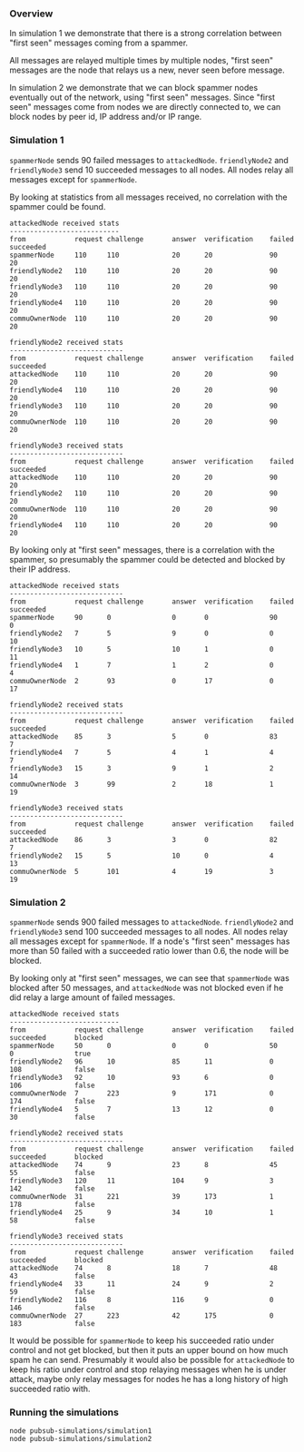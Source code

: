 ### Overview

In simulation 1 we demonstrate that there is a strong correlation between "first seen" messages coming from a spammer.

All messages are relayed multiple times by multiple nodes, "first seen" messages are the node that relays us a new, never seen before message.

In simulation 2 we demonstrate that we can block spammer nodes eventually out of the network, using "first seen" messages. Since "first seen" messages come from nodes we are directly connected to, we can block nodes by peer id, IP address and/or IP range.

### Simulation 1

`spammerNode` sends 90 failed messages to `attackedNode`. `friendlyNode2` and `friendlyNode3` send 10 succeeded messages to all nodes. All nodes relay all messages except for `spammerNode`.

By looking at statistics from all messages received, no correlation with the spammer could be found.

```
attackedNode received stats
---------------------------
from            request challenge       answer  verification    failed  succeeded
spammerNode     110     110             20      20              90      20
friendlyNode2   110     110             20      20              90      20
friendlyNode3   110     110             20      20              90      20
friendlyNode4   110     110             20      20              90      20
commuOwnerNode  110     110             20      20              90      20

friendlyNode2 received stats
----------------------------
from            request challenge       answer  verification    failed  succeeded
attackedNode    110     110             20      20              90      20
friendlyNode4   110     110             20      20              90      20
friendlyNode3   110     110             20      20              90      20
commuOwnerNode  110     110             20      20              90      20

friendlyNode3 received stats
----------------------------
from            request challenge       answer  verification    failed  succeeded
attackedNode    110     110             20      20              90      20
friendlyNode2   110     110             20      20              90      20
commuOwnerNode  110     110             20      20              90      20
friendlyNode4   110     110             20      20              90      20
```

By looking only at "first seen" messages, there is a correlation with the spammer, so presumably the spammer could be detected and blocked by their IP address.

```
attackedNode received stats
----------------------------
from            request challenge       answer  verification    failed  succeeded
spammerNode     90      0               0       0               90      0
friendlyNode2   7       5               9       0               0       10
friendlyNode3   10      5               10      1               0       11
friendlyNode4   1       7               1       2               0       4
commuOwnerNode  2       93              0       17              0       17

friendlyNode2 received stats
----------------------------
from            request challenge       answer  verification    failed  succeeded
attackedNode    85      3               5       0               83      7
friendlyNode4   7       5               4       1               4       7
friendlyNode3   15      3               9       1               2       14
commuOwnerNode  3       99              2       18              1       19

friendlyNode3 received stats
----------------------------
from            request challenge       answer  verification    failed  succeeded
attackedNode    86      3               3       0               82      7
friendlyNode2   15      5               10      0               4       13
commuOwnerNode  5       101             4       19              3       19
```

### Simulation 2

`spammerNode` sends 900 failed messages to `attackedNode`. `friendlyNode2` and `friendlyNode3` send 100 succeeded messages to all nodes. All nodes relay all messages except for `spammerNode`. If a node's "first seen" messages has more than 50 failed with a succeeded ratio lower than 0.6, the node will be blocked.

By looking only at "first seen" messages, we can see that `spammerNode` was blocked after 50 messages, and `attackedNode` was not blocked even if he did relay a large amount of failed messages.

```
attackedNode received stats
---------------------------
from            request challenge       answer  verification    failed  succeeded       blocked
spammerNode     50      0               0       0               50      0               true
friendlyNode2   96      10              85      11              0       108             false
friendlyNode3   92      10              93      6               0       106             false
commuOwnerNode  7       223             9       171             0       174             false
friendlyNode4   5       7               13      12              0       30              false

friendlyNode2 received stats
----------------------------
from            request challenge       answer  verification    failed  succeeded       blocked
attackedNode    74      9               23      8               45      55              false
friendlyNode3   120     11              104     9               3       142             false
commuOwnerNode  31      221             39      173             1       178             false
friendlyNode4   25      9               34      10              1       58              false

friendlyNode3 received stats
----------------------------
from            request challenge       answer  verification    failed  succeeded       blocked
attackedNode    74      8               18      7               48      43              false
friendlyNode4   33      11              24      9               2       59              false
friendlyNode2   116     8               116     9               0       146             false
commuOwnerNode  27      223             42      175             0       183             false
```

It would be possible for `spammerNode` to keep his succeeded ratio under control and not get blocked, but then it puts an upper bound on how much spam he can send. Presumably it would also be possible for `attackedNode` to keep his ratio under control and stop relaying messages when he is under attack, maybe only relay messages for nodes he has a long history of high succeeded ratio with.

### Running the simulations
```
node pubsub-simulations/simulation1
node pubsub-simulations/simulation2
```
